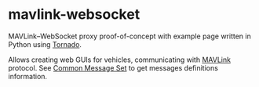 # mavlink-websocket

MAVLink–WebSocket proxy proof-of-concept with example page written in Python using [Tornado](http://www.tornadoweb.org).

Allows creating web GUIs for vehicles, communicating with [MAVLink](https://mavlink.io/en/) protocol. See [Common Message Set](https://mavlink.io/en/messages/common.html) to get messages definitions information.
